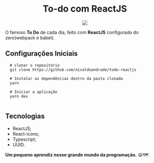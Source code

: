 <h1 align="center">To-do com ReactJS</h1>

<p align="center">
	<img src="https://github.com/nivaldoandrade/todo-reactjs/blob/main/assestsREADME/logo.gif">
</p>

O famoso **To Do** de cada dia, feito com **ReactJS** configurado do zero(webpack e babel).

## **Configurações Iniciais**
```
  # clonar o repositório
  git clone https://github.com/nivaldoandrade/todo-reactjs

  # Instalar as dependências dentro da pasta clonada
  yarn

  # Iniciar a aplicação
  yarn dev
	
```

## Tecnologias

- ReactJS;
- React-icons;
- Typescript;
- UUID.


**Um pequeno aprendiz nesse grande mundo da programação.** 😃🗺
 
